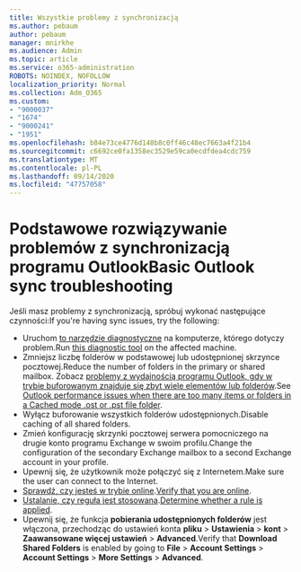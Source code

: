 ```yaml
---
title: Wszystkie problemy z synchronizacją
ms.author: pebaum
author: pebaum
manager: mnirkhe
ms.audience: Admin
ms.topic: article
ms.service: o365-administration
ROBOTS: NOINDEX, NOFOLLOW
localization_priority: Normal
ms.collection: Adm_O365
ms.custom:
- "9000037"
- "1674"
- "9000241"
- "1951"
ms.openlocfilehash: b84e73ce4776d148b8c0ff46c48ec7663a4f21b4
ms.sourcegitcommit: c6692ce0fa1358ec3529e59ca0ecdfdea4cdc759
ms.translationtype: MT
ms.contentlocale: pl-PL
ms.lasthandoff: 09/14/2020
ms.locfileid: "47757058"
---
```

# <a name="basic-outlook-sync-troubleshooting"></a><span data-ttu-id="c15c2-102">Podstawowe rozwiązywanie problemów z synchronizacją programu Outlook</span><span class="sxs-lookup"><span data-stu-id="c15c2-102">Basic Outlook sync troubleshooting</span></span>

<span data-ttu-id="c15c2-103">Jeśli masz problemy z synchronizacją, spróbuj wykonać następujące czynności:</span><span class="sxs-lookup"><span data-stu-id="c15c2-103">If you're having sync issues, try the following:</span></span>

- <span data-ttu-id="c15c2-104">Uruchom [to narzędzie diagnostyczne](https://aka.ms/sara-outlooksendreceive) na komputerze, którego dotyczy problem.</span><span class="sxs-lookup"><span data-stu-id="c15c2-104">Run [this diagnostic tool](https://aka.ms/sara-outlooksendreceive) on the affected machine.</span></span>
- <span data-ttu-id="c15c2-105">Zmniejsz liczbę folderów w podstawowej lub udostępnionej skrzynce pocztowej.</span><span class="sxs-lookup"><span data-stu-id="c15c2-105">Reduce the number of folders in the primary or shared mailbox.</span></span> <span data-ttu-id="c15c2-106">Zobacz [problemy z wydajnością programu Outlook, gdy w trybie buforowanym znajduje się zbyt wiele elementów lub folderów](https://support.microsoft.com/help/2768656/outlook-performance-issues-when-there-are-too-many-items-or-folders-in).</span><span class="sxs-lookup"><span data-stu-id="c15c2-106">See [Outlook performance issues when there are too many items or folders in a Cached mode .ost or .pst file folder](https://support.microsoft.com/help/2768656/outlook-performance-issues-when-there-are-too-many-items-or-folders-in).</span></span>
- <span data-ttu-id="c15c2-107">Wyłącz buforowanie wszystkich folderów udostępnionych.</span><span class="sxs-lookup"><span data-stu-id="c15c2-107">Disable caching of all shared folders.</span></span>
- <span data-ttu-id="c15c2-108">Zmień konfigurację skrzynki pocztowej serwera pomocniczego na drugie konto programu Exchange w swoim profilu.</span><span class="sxs-lookup"><span data-stu-id="c15c2-108">Change the configuration of the secondary Exchange mailbox to a second Exchange account in your profile.</span></span>
- <span data-ttu-id="c15c2-109">Upewnij się, że użytkownik może połączyć się z Internetem.</span><span class="sxs-lookup"><span data-stu-id="c15c2-109">Make sure the user can connect to the Internet.</span></span> 
- <span data-ttu-id="c15c2-110">[Sprawdź, czy jesteś w trybie online](https://support.office.com/article/2460e4a8-16c7-47fc-b204-b1549275aac9).</span><span class="sxs-lookup"><span data-stu-id="c15c2-110">[Verify that you are online](https://support.office.com/article/2460e4a8-16c7-47fc-b204-b1549275aac9).</span></span>
- <span data-ttu-id="c15c2-111">[Ustalanie, czy reguła jest stosowana](https://support.office.com/article/C24F5DEA-9465-4DF4-AD17-A50704D66C59).</span><span class="sxs-lookup"><span data-stu-id="c15c2-111">[Determine whether a rule is applied](https://support.office.com/article/C24F5DEA-9465-4DF4-AD17-A50704D66C59).</span></span>
- <span data-ttu-id="c15c2-112">Upewnij się, że funkcja **pobierania udostępnionych folderów** jest włączona, przechodząc do ustawień konta **pliku**  >  **Ustawienia**  >  **kont**  >  **Zaawansowane więcej ustawień**  >  **Advanced**.</span><span class="sxs-lookup"><span data-stu-id="c15c2-112">Verify that **Download Shared Folders** is enabled by going to **File** > **Account Settings** > **Account Settings** > **More Settings** > **Advanced**.</span></span>
